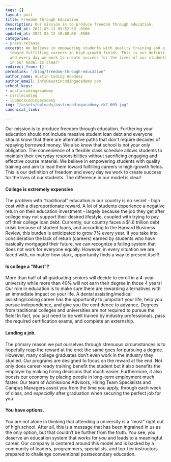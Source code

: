 ```yaml
---
tags: []
layout: post
title: Freedom Through Education
description: Our mission is to produce freedom through education.
created_at: 2021-05-12 09:52:59 -0500
updated_at: 2021-05-12 10:00:00 -0500
categories:
- press-release
excerpt: We believe in empowering students with quality training and aim to lead them
  toward fulfilling careers in high-growth fields. This is our definition of freedom
  and every day we work to create success for the lives of our students. The difference
  in our model is clear!
redirect_from: []
permalink: "/blog/freedom-through-education"
author_name: Austin Coding Academy
author_email: info@austincodingacademy.com
school_keys:
- austincodingacademy
- circlecoding
- lubbockcodingacademy
img: "/assets/uploads/austincodingacademy_ck7_009.jpg"
canonical_link: ''

---
```

Our mission is to produce freedom through education. Furthering your education should not include massive student loan debt and everyone should know that there are alternative paths that don't require decades of repaying borrowed money. We also know that school is not your only obligation. The convenience of a flexible class schedule allows students to maintain their everyday responsibilities without sacrificing engaging and effective course material. We believe in empowering students with quality training and aim to lead them toward fulfilling careers in high-growth fields. This is our definition of freedom and every day we work to create success for the lives of our students. The difference in our model is clear!

#### **College is extremely expensive**

The problem with “traditional” education in our country is no secret - high cost with a disproportionate reward. A lot of students experience a negative return on their education investment - largely because the job they get after college may not support their desired lifestyle, coupled with trying to pay off their college loan debt. Currently, our country faces a $1.6 trillion debt crisis because of student loans, and according to the Harvard Business Review, this burden is anticipated to grow 7% every year. If you take into consideration the lack of return (careers) earned by students who have basically mortgaged their future, we can recognize a failing system that does not work for everyone equally. However, in every situation we are faced with, no matter how stark, opportunity finds a way to present itself!

#### **Is college a “Must”?**

More than half of all graduating seniors will decide to enroll in a 4-year university while more than 40% will not earn their degree in those 4 years! Our role in education is to make sure there are rewarding alternatives with an immediate impact on your life. A dental assisting/medical assisting/coding career has the opportunity to jumpstart your life, help you pursue independence, and give you the confidence to advance. Degrees from traditional colleges and universities are not required to pursue the field! In fact, you just need to be well trained by industry professionals, pass the required certification exams, and complete an externship.

#### **Landing a job.**

The primary reason we put ourselves through strenuous circumstances is to hopefully reap the reward at the end; the same goes for pursuing a degree. However, many college graduates don’t even work in the industry they studied. Our programs are designed to focus on the reward at the end. Not only does career-ready training benefit the student but it also benefits the employer by making hiring decisions that much easier. Furthermore, it also boosts our economy by placing people in long-term employment much faster. Our team of Admissions Advisors, Hiring Team Specialists and Campus Managers assist you from the time you apply, through each week of class, and _especially_ after graduation when securing the perfect job for you.

#### **You have options.**

You are not alone in thinking that attending a university is a “must” right out of high school. After all, this is a message that has been ingrained in us as the only option, but that couldn’t be further from the truth. You see, you deserve an education system that works for _you_ and leads to a meaningful career. Our company is centered around this model and is backed by a community of leaders, programmers, specialists, and top-tier instructors prepared to challenge conventional postsecondary education.